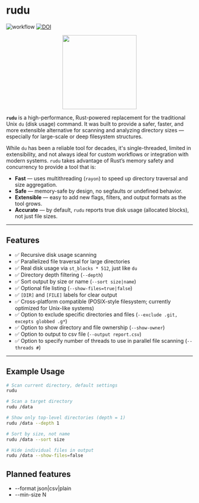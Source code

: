 # rudu

![workflow](https://github.com/greensh16/rudu/actions/workflows/rust_check.yml/badge.svg)
[![DOI](https://zenodo.org/badge/DOI/10.5281/zenodo.15321605.svg)](https://doi.org/10.5281/zenodo.15321605)

<div align="center">
  <img src="https://github.com/user-attachments/assets/721ab886-1d01-4572-9f9f-63dc77ef2698" width="200" height="200" />
</div>

**`rudu`** is a high-performance, Rust-powered replacement for the traditional Unix `du` (disk usage) command. It was built to provide a safer, faster, and more extensible alternative for scanning and analyzing directory sizes — especially for large-scale or deep filesystem structures.

While `du` has been a reliable tool for decades, it's single-threaded, limited in extensibility, and not always ideal for custom workflows or integration with modern systems. `rudu` takes advantage of Rust’s memory safety and concurrency to provide a tool that is:

- **Fast** — uses multithreading (`rayon`) to speed up directory traversal and size aggregation.
- **Safe** — memory-safe by design, no segfaults or undefined behavior.
- **Extensible** — easy to add new flags, filters, and output formats as the tool grows.
- **Accurate** — by default, `rudu` reports true disk usage (allocated blocks), not just file sizes.

---

## Features

- ✅ Recursive disk usage scanning
- ✅ Parallelized file traversal for large directories
- ✅ Real disk usage via `st_blocks * 512`, just like `du`
- ✅ Directory depth filtering (`--depth`)
- ✅ Sort output by size or name (`--sort size|name`)
- ✅ Optional file listing (`--show-files=true|false`)
- ✅ `[DIR]` and `[FILE]` labels for clear output
- ✅ Cross-platform compatible (POSIX-style filesystem; currently optimized for Unix-like systems)
- ✅ Option to exclude specific directories and files (`--exclude .git, excepts globbed .g*`)
- ✅ Option to show directory and file ownership (`--show-owner`)
- ✅ Option to output to csv file (`--output report.csv`)
- ✅ Option to specify number of threads to use in parallel file scanning (`--threads #`)
---

## Example Usage

```bash
# Scan current directory, default settings
rudu

# Scan a target directory
rudu /data

# Show only top-level directories (depth = 1)
rudu /data --depth 1

# Sort by size, not name
rudu /data --sort size

# Hide individual files in output
rudu /data --show-files=false
```

## Planned features

- --format json|csv|plain
- --min-size N
